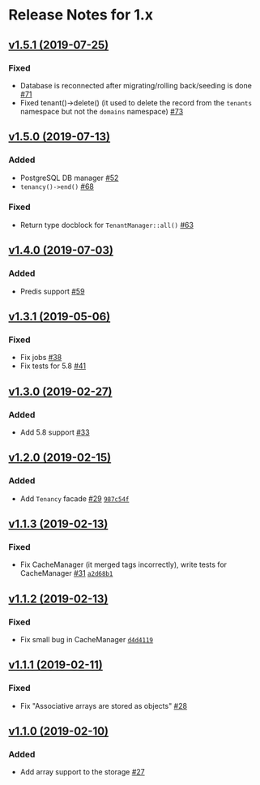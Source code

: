 # Release Notes for 1.x

## [v1.5.1 (2019-07-25)](https://github.com/stancl/tenancy/compare/v1.5.0...v1.5.1)

### Fixed

- Database is reconnected after migrating/rolling back/seeding is done [#71](https://github.com/stancl/tenancy/pull/71)
- Fixed tenant()->delete() (it used to delete the record from the `tenants` namespace but not the `domains` namespace) [#73](https://github.com/stancl/tenancy/pull/73)

## [v1.5.0 (2019-07-13)](https://github.com/stancl/tenancy/compare/v1.4.0...v1.5.0)

### Added

- PostgreSQL DB manager [#52](https://github.com/stancl/tenancy/pull/52)
- `tenancy()->end()` [#68](https://github.com/stancl/tenancy/pull/68)

### Fixed

- Return type docblock for `TenantManager::all()` [#63](https://github.com/stancl/tenancy/issue/63)

## [v1.4.0 (2019-07-03)](https://github.com/stancl/tenancy/compare/v1.3.1...v1.4.0)

### Added

- Predis support [#59](https://github.com/stancl/tenancy/pull/59)

## [v1.3.1 (2019-05-06)](https://github.com/stancl/tenancy/compare/v1.3.0...v1.3.1)

### Fixed
- Fix jobs [#38](https://github.com/stancl/tenancy/pull/38)
- Fix tests for 5.8 [#41](https://github.com/stancl/tenancy/issues/41)


## [v1.3.0 (2019-02-27)](https://github.com/stancl/tenancy/compare/v1.2.0...v1.3.0)

### Added
- Add 5.8 support [#33](https://github.com/stancl/tenancy/pull/33)


## [v1.2.0 (2019-02-15)](https://github.com/stancl/tenancy/compare/v1.1.3...v1.2.0)

### Added
- Add `Tenancy` facade [#29](https://github.com/stancl/tenancy/issues/29) [`987c54f`](https://github.com/stancl/tenancy/commit/987c54f04e6ff3bdef068d92da6a9ace847f6c37)


## [v1.1.3 (2019-02-13)](https://github.com/stancl/tenancy/compare/v1.1.2...v1.1.3)

### Fixed
- Fix CacheManager (it merged tags incorrectly), write tests for CacheManager [#31](https://github.com/stancl/tenancy/issues/31) [`a2d68b1`](https://github.com/stancl/tenancy/commit/a2d68b12611350f70befa3eb97fb56c99d006b54)


## [v1.1.2 (2019-02-13)](https://github.com/stancl/tenancy/compare/v1.1.1...v1.1.2)

### Fixed
- Fix small bug in CacheManager [`d4d4119`](https://github.com/stancl/tenancy/commit/d4d411975496272158d7823597427fad8966fff8)


## [v1.1.1 (2019-02-11)](https://github.com/stancl/tenancy/compare/v1.1.0...v1.1.1)

### Fixed
- Fix "Associative arrays are stored as objects" [#28](https://github.com/stancl/tenancy/issues/28)


## [v1.1.0 (2019-02-10)](https://github.com/stancl/tenancy/compare/v1.0.0...v1.1.0)

### Added
- Add array support to the storage [#27](https://github.com/stancl/tenancy/pull/27)
